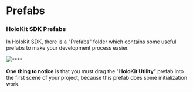 # Prefabs

### HoloKit SDK Prefabs

In HoloKit SDK, there is a "Prefabs" folder which contains some useful prefabs to make your development process easier.

![](https://holokit.feishu.cn/space/api/box/stream/download/asynccode/?code=Y2VlNDJjNmY3YTZlOGRiNjE3OThiYTcyMTc3N2ZlNTNfMTRKdUhzb2VlcDJ3ckhFeGh3Z29xeU9abEQ4eFNkZERfVG9rZW46Ym94Y250cXdqWTZDVzRzTVNqQWFDTlJ2a09lXzE2NjA4NTc0Njk6MTY2MDg2MTA2OV9WNA)****

**One thing to notice** is that you must drag the "**HoloKit Utility**" prefab into the first scene of your project, because this prefab does some initialization work.



